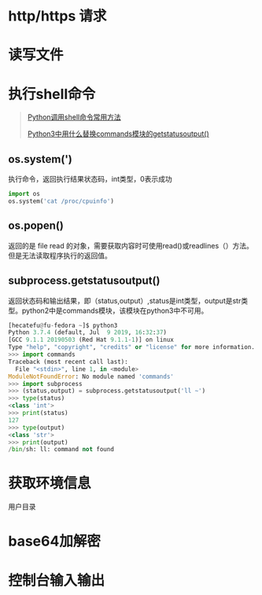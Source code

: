 # http/https 请求

# 读写文件

# 执行shell命令
> [Python调用shell命令常用方法](https://www.cnblogs.com/pengpp/p/9833349.html)
>
> [Python3中用什么替换commands模块的getstatusoutput()](https://blog.csdn.net/nirendao/article/details/78137867)
## os.system(')
执行命令，返回执行结果状态码，int类型，0表示成功
```python
import os
os.system('cat /proc/cpuinfo')
```
## os.popen()
返回的是 file read 的对象，需要获取内容时可使用read()或readlines（）方法。但是无法读取程序执行的返回值。

## subprocess.getstatusoutput()

返回状态码和输出结果，即（status,output）,status是int类型，output是str类型。python2中是commands模块，该模块在python3中不可用。

```python
[hecatefu@fu-fedora ~]$ python3
Python 3.7.4 (default, Jul  9 2019, 16:32:37)
[GCC 9.1.1 20190503 (Red Hat 9.1.1-1)] on linux
Type "help", "copyright", "credits" or "license" for more information.
>>> import commands
Traceback (most recent call last):
  File "<stdin>", line 1, in <module>
ModuleNotFoundError: No module named 'commands'
>>> import subprocess
>>> (status,output) = subprocess.getstatusoutput('ll ~')
>>> type(status)
<class 'int'>
>>> print(status)
127
>>> type(output)
<class 'str'>
>>> print(output)
/bin/sh: ll: command not found
```

# 获取环境信息
用户目录

# base64加解密

# 控制台输入输出
